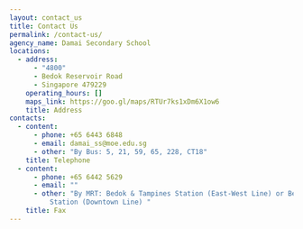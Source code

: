 ```yaml
---
layout: contact_us
title: Contact Us
permalink: /contact-us/
agency_name: Damai Secondary School
locations:
  - address:
      - "4800"
      - Bedok Reservoir Road
      - Singapore 479229
    operating_hours: []
    maps_link: https://goo.gl/maps/RTUr7ks1xDm6X1ow6
    title: Address
contacts:
  - content:
      - phone: +65 6443 6848
      - email: damai_ss@moe.edu.sg
      - other: "By Bus: 5, 21, 59, 65, 228, CT18"
    title: Telephone
  - content:
      - phone: +65 6442 5629
      - email: ""
      - other: "By MRT: Bedok & Tampines Station (East-West Line) or Bedok Reservoir
          Station (Downtown Line) "
    title: Fax
---
```

